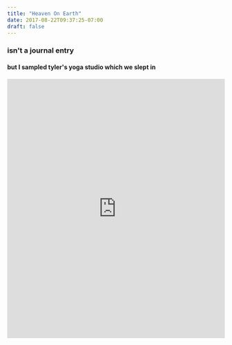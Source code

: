 ```yaml
---
title: "Heaven On Earth"
date: 2017-08-22T09:37:25-07:00
draft: false
---
```


### isn't a journal entry


#### but I sampled tyler's yoga studio which we slept in

<iframe width="100%" height="600" scrolling="no" frameborder="no" allow="autoplay" src="https://w.soundcloud.com/player/?url=https%3A//api.soundcloud.com/playlists/609806808%3Fsecret_token%3Ds-ck7ky&color=%237105ad&auto_play=false&hide_related=false&show_comments=true&show_user=false&show_reposts=false&show_teaser=true&visual=true"></iframe>
